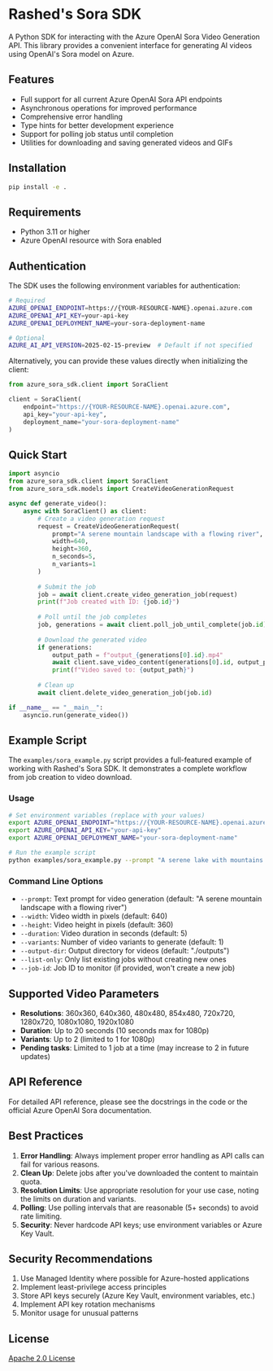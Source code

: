 # Rashed's Sora SDK

A Python SDK for interacting with the Azure OpenAI Sora Video Generation API. This library provides a convenient interface for generating AI videos using OpenAI's Sora model on Azure.

## Features

- Full support for all current Azure OpenAI Sora API endpoints
- Asynchronous operations for improved performance
- Comprehensive error handling
- Type hints for better development experience
- Support for polling job status until completion
- Utilities for downloading and saving generated videos and GIFs

## Installation

```bash
pip install -e .
```

## Requirements

- Python 3.11 or higher
- Azure OpenAI resource with Sora enabled

## Authentication

The SDK uses the following environment variables for authentication:

```bash
# Required
AZURE_OPENAI_ENDPOINT=https://{YOUR-RESOURCE-NAME}.openai.azure.com
AZURE_OPENAI_API_KEY=your-api-key
AZURE_OPENAI_DEPLOYMENT_NAME=your-sora-deployment-name

# Optional
AZURE_AI_API_VERSION=2025-02-15-preview  # Default if not specified
```

Alternatively, you can provide these values directly when initializing the client:

```python
from azure_sora_sdk.client import SoraClient

client = SoraClient(
    endpoint="https://{YOUR-RESOURCE-NAME}.openai.azure.com",
    api_key="your-api-key",
    deployment_name="your-sora-deployment-name"
)
```

## Quick Start

```python
import asyncio
from azure_sora_sdk.client import SoraClient
from azure_sora_sdk.models import CreateVideoGenerationRequest

async def generate_video():
    async with SoraClient() as client:
        # Create a video generation request
        request = CreateVideoGenerationRequest(
            prompt="A serene mountain landscape with a flowing river",
            width=640,
            height=360,
            n_seconds=5,
            n_variants=1
        )
        
        # Submit the job
        job = await client.create_video_generation_job(request)
        print(f"Job created with ID: {job.id}")
        
        # Poll until the job completes
        job, generations = await client.poll_job_until_complete(job.id)
        
        # Download the generated video
        if generations:
            output_path = f"output_{generations[0].id}.mp4"
            await client.save_video_content(generations[0].id, output_path)
            print(f"Video saved to: {output_path}")
        
        # Clean up
        await client.delete_video_generation_job(job.id)

if __name__ == "__main__":
    asyncio.run(generate_video())
```

## Example Script

The `examples/sora_example.py` script provides a full-featured example of working with Rashed's Sora SDK. It demonstrates a complete workflow from job creation to video download.

### Usage

```bash
# Set environment variables (replace with your values)
export AZURE_OPENAI_ENDPOINT="https://{YOUR-RESOURCE-NAME}.openai.azure.com"
export AZURE_OPENAI_API_KEY="your-api-key"
export AZURE_OPENAI_DEPLOYMENT_NAME="your-sora-deployment-name"

# Run the example script
python examples/sora_example.py --prompt "A serene lake with mountains in the background" --width 640 --height 360 --duration 5
```

### Command Line Options

- `--prompt`: Text prompt for video generation (default: "A serene mountain landscape with a flowing river")
- `--width`: Video width in pixels (default: 640)
- `--height`: Video height in pixels (default: 360)
- `--duration`: Video duration in seconds (default: 5)
- `--variants`: Number of video variants to generate (default: 1)
- `--output-dir`: Output directory for videos (default: "./outputs")
- `--list-only`: Only list existing jobs without creating new ones
- `--job-id`: Job ID to monitor (if provided, won't create a new job)

## Supported Video Parameters

- **Resolutions**: 360x360, 640x360, 480x480, 854x480, 720x720, 1280x720, 1080x1080, 1920x1080
- **Duration**: Up to 20 seconds (10 seconds max for 1080p)
- **Variants**: Up to 2 (limited to 1 for 1080p)
- **Pending tasks**: Limited to 1 job at a time (may increase to 2 in future updates)

## API Reference

For detailed API reference, please see the docstrings in the code or the official Azure OpenAI Sora documentation.

## Best Practices

1. **Error Handling**: Always implement proper error handling as API calls can fail for various reasons.
2. **Clean Up**: Delete jobs after you've downloaded the content to maintain quota.
3. **Resolution Limits**: Use appropriate resolution for your use case, noting the limits on duration and variants.
4. **Polling**: Use polling intervals that are reasonable (5+ seconds) to avoid rate limiting.
5. **Security**: Never hardcode API keys; use environment variables or Azure Key Vault.

## Security Recommendations

1. Use Managed Identity where possible for Azure-hosted applications
2. Implement least-privilege access principles
3. Store API keys securely (Azure Key Vault, environment variables, etc.)
4. Implement API key rotation mechanisms
5. Monitor usage for unusual patterns

## License

[Apache 2.0 License](LICENSE)